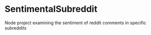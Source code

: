 # SentimentalSubreddit
Node project examining the sentiment of reddit comments in specific subreddits
